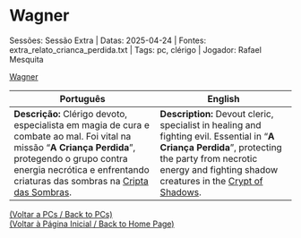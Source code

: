 
# Wagner

Sessões: Sessão Extra | Datas: 2025-04-24 | Fontes: extra_relato_crianca_perdida.txt | Tags: pc, clérigo | Jogador: Rafael Mesquita

[Wagner](wagner.png)

| Português | English |
|-----------|---------|
| **Descrição:** Clérigo devoto, especialista em magia de cura e combate ao mal. Foi vital na missão “**A Criança Perdida**”, protegendo o grupo contra energia necrótica e enfrentando criaturas das sombras na [Cripta das Sombras](cripta_das_sombras.md). | **Description:** Devout cleric, specialist in healing and fighting evil. Essential in “**A Criança Perdida**”, protecting the party from necrotic energy and fighting shadow creatures in the [Crypt of Shadows](cripta_das_sombras.md). |

[(Voltar a PCs / Back to PCs)](pcs.md)  
[(Voltar à Página Inicial / Back to Home Page)](index.md)

